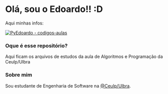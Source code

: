 # Olá, sou o Edoardo!! :D

Aqui minhas infos:

[![PyEdoardo - codigos-aulas](https://img.shields.io/static/v1?label=PyEdoardo&message=codigos-aulas&color=lightgrey&logo=github)](https://github.com/PyEdoardo/codigos-aulas "Link deste Repositório")

### Oque é esse repositório?
Aqui ficam os arquivos de estudos da aula de Algoritmos e Programação da Ceulp/Ulbra

### Sobre mim
Sou estudante de Engenharia de Software na [@Ceulp/Ulbra](https://www.ulbra-to.com/).
